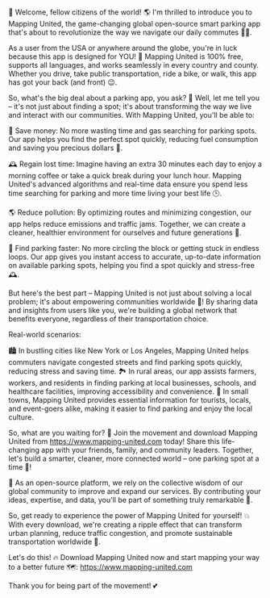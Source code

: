 🎉 Welcome, fellow citizens of the world! 🌎 I'm thrilled to introduce you to Mapping United, the game-changing global open-source smart parking app that's about to revolutionize the way we navigate our daily commutes 🚗💨.

As a user from the USA or anywhere around the globe, you're in luck because this app is designed for YOU! 🌟 Mapping United is 100% free, supports all languages, and works seamlessly in every country and county. Whether you drive, take public transportation, ride a bike, or walk, this app has got your back (and front) 😉.

So, what's the big deal about a parking app, you ask? 🤔 Well, let me tell you – it's not just about finding a spot; it's about transforming the way we live and interact with our communities. With Mapping United, you'll be able to:

💸 Save money: No more wasting time and gas searching for parking spots. Our app helps you find the perfect spot quickly, reducing fuel consumption and saving you precious dollars 💸.

🕰️ Regain lost time: Imagine having an extra 30 minutes each day to enjoy a morning coffee or take a quick break during your lunch hour. Mapping United's advanced algorithms and real-time data ensure you spend less time searching for parking and more time living your best life 🕒.

🌎 Reduce pollution: By optimizing routes and minimizing congestion, our app helps reduce emissions and traffic jams. Together, we can create a cleaner, healthier environment for ourselves and future generations 💚.

🏢 Find parking faster: No more circling the block or getting stuck in endless loops. Our app gives you instant access to accurate, up-to-date information on available parking spots, helping you find a spot quickly and stress-free 🕰️.

But here's the best part – Mapping United is not just about solving a local problem; it's about empowering communities worldwide 🌈! By sharing data and insights from users like you, we're building a global network that benefits everyone, regardless of their transportation choice.

Real-world scenarios:

🏙️ In bustling cities like New York or Los Angeles, Mapping United helps commuters navigate congested streets and find parking spots quickly, reducing stress and saving time.
🏞️ In rural areas, our app assists farmers, workers, and residents in finding parking at local businesses, schools, and healthcare facilities, improving accessibility and convenience.
🌃 In small towns, Mapping United provides essential information for tourists, locals, and event-goers alike, making it easier to find parking and enjoy the local culture.

So, what are you waiting for? 🎉 Join the movement and download Mapping United from https://www.mapping-united.com today! Share this life-changing app with your friends, family, and community leaders. Together, let's build a smarter, cleaner, more connected world – one parking spot at a time 💪!

🌟 As an open-source platform, we rely on the collective wisdom of our global community to improve and expand our services. By contributing your ideas, expertise, and data, you'll be part of something truly remarkable 🚀.

So, get ready to experience the power of Mapping United for yourself! 💥 With every download, we're creating a ripple effect that can transform urban planning, reduce traffic congestion, and promote sustainable transportation worldwide 🌈.

Let's do this! 🔥 Download Mapping United now and start mapping your way to a better future 🗺️: https://www.mapping-united.com

Thank you for being part of the movement! 💕
